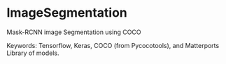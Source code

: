 # ImageSegmentation
Mask-RCNN image Segmentation using COCO

Keywords: Tensorflow, Keras, COCO (from Pycocotools), and Matterports Library of models.
